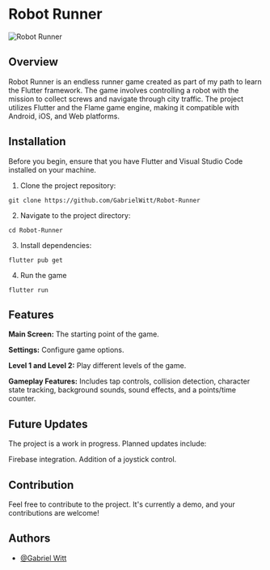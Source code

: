 # Robot Runner

![Robot Runner]([https://raw.githubusercontent.com/GabrielWitt/Robot-Runner/main/assets/images/banner.png])

## Overview

Robot Runner is an endless runner game created as part of my path to learn the Flutter framework. The game involves controlling a robot with the mission to collect screws and navigate through city traffic. The project utilizes Flutter and the Flame game engine, making it compatible with Android, iOS, and Web platforms.

## Installation

Before you begin, ensure that you have Flutter and Visual Studio Code installed on your machine.

1. Clone the project repository:
  ```
  git clone https://github.com/GabrielWitt/Robot-Runner
  ```
2. Navigate to the project directory:
  ```
  cd Robot-Runner
  ```
3. Install dependencies:
  ```
  flutter pub get
  ```
4. Run the game
  ```
  flutter run
  ```

## Features

**Main Screen:** The starting point of the game.

**Settings:** Configure game options.

**Level 1 and Level 2:** Play different levels of the game.

**Gameplay Features:** Includes tap controls, collision detection, character state tracking, background sounds, sound effects, and a points/time counter.

## Future Updates

The project is a work in progress. Planned updates include:

Firebase integration.
Addition of a joystick control.

## Contribution
Feel free to contribute to the project. It's currently a demo, and your contributions are welcome!

## Authors

- [@Gabriel Witt](https://www.linkedin.com/in/gabriel-witt)
